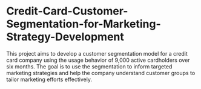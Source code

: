 # Credit-Card-Customer-Segmentation-for-Marketing-Strategy-Development
This project aims to develop a customer segmentation model for a credit card company using the usage behavior of 9,000 active cardholders over six months. The goal is to use the segmentation to inform targeted marketing strategies and help the company understand customer groups to tailor marketing efforts effectively.
